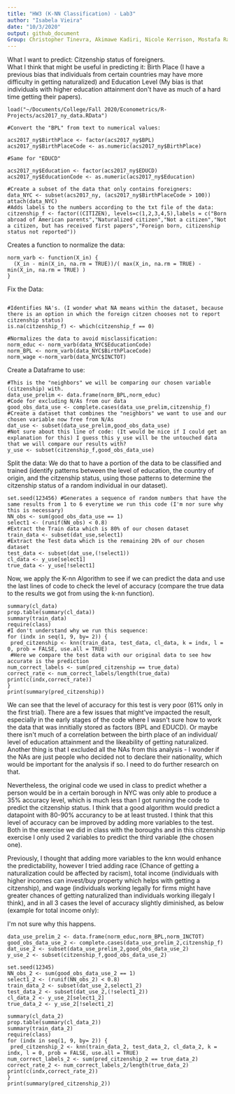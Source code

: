 ```yaml
---
title: "HW3 (K-NN Classification) - Lab3"
author: "Isabela Vieira"
date: "10/3/2020"
output: github_document
Group: Christopher Tinevra, Akimawe Kadiri, Nicole Kerrison, Mostafa Ragheb, Charles Reed.
---
```

What I want to predict: Citzenship status of foreigners.  
What I think that might be useful in predicting it: Birth Place (I have a previous bias that individuals from certain countries may have more difficulty in getting naturalized) and Education Level (My bias is that individuals with higher education attainment don't have as much of a hard time getting their papers). 
```{r}
load("~/Documents/College/Fall 2020/Econometrics/R-Projects/acs2017_ny_data.RData")

#Convert the "BPL" from text to numerical values:

acs2017_ny$BirthPlace <- factor(acs2017_ny$BPL)
acs2017_ny$BirthPlaceCode <- as.numeric(acs2017_ny$BirthPlace)

#Same for "EDUCD"

acs2017_ny$Education <- factor(acs2017_ny$EDUCD)
acs2017_ny$EducationCode <- as.numeric(acs2017_ny$Education)

#Create a subset of the data that only contains foreigners:
data_NYC <- subset(acs2017_ny, (acs2017_ny$BirthPlaceCode > 100))
attach(data_NYC)
#Adds labels to the numbers according to the txt file of the data:
citzenship_f <- factor((CITIZEN), levels=c(1,2,3,4,5),labels = c("Born abroad of American parents","Naturalized citizen","Not a citizen","Not a citizen, but has received first papers","Foreign born, citizenship status not reported"))

```

Creates a function to normalize the data:
```{r}
norm_varb <- function(X_in) {
  (X_in - min(X_in, na.rm = TRUE))/( max(X_in, na.rm = TRUE) - min(X_in, na.rm = TRUE) )
}
```

Fix the Data: 

```{r}

#Identifies NA's. (I wonder what NA means within the dataset, because there is an option in which the foreign citzen chooses not to report citzenship status)
is.na(citzenship_f) <- which(citzenship_f == 0)

#Normalizes the data to avoid misclassification:
norm_educ <- norm_varb(data_NYC$EducationCode)
norm_BPL <- norm_varb(data_NYC$BirthPlaceCode)
norm_wage <-norm_varb(data_NYC$INCTOT)
```

Create a Dataframe to use:

```{r}
#This is the "neighbors" we will be comparing our chosen variable (citzenship) with. 
data_use_prelim <- data.frame(norm_BPL,norm_educ)
#Code for excluding N/As from our data
good_obs_data_use <- complete.cases(data_use_prelim,citzenship_f)
#Create a dataset that combines the "neighbors" we want to use and our chosen variable now free from N/As
dat_use <- subset(data_use_prelim,good_obs_data_use)
#Not sure about this line of code: (It would be nice if I could get an explanation for this) I guess this y_use will be the untouched data that we will compare our results with?
y_use <- subset(citzenship_f,good_obs_data_use)
```

Split the data: We do that to have a portion of the data to be classified and trained (identify patterns between the level of education, the country of origin, and the citzenship status, using those patterns to determine the citzenship status of a random individual in our dataset). 

```{r}
set.seed(123456) #Generates a sequence of random numbers that have the same results from 1 to 6 everytime we run this code (I'm nor sure why this is necessary)
NN_obs <- sum(good_obs_data_use == 1)
select1 <- (runif(NN_obs) < 0.8)
#Extract the Train data which is 80% of our chosen dataset 
train_data <- subset(dat_use,select1)
#Extract the Test data which is the remaining 20% of our chosen dataset
test_data <- subset(dat_use,(!select1))
cl_data <- y_use[select1]
true_data <- y_use[!select1]
```

Now, we apply the K-nn Algorithm to see if we can predict the data and use the last lines of code to check the level of accuracy (compare the true data to the results we got from using the k-nn function). 
```{r}
summary(cl_data)
prop.table(summary(cl_data))
summary(train_data)
require(class)
#I don't understand why we run this sequence:
for (indx in seq(1, 9, by= 2)) {
 pred_citzenship <- knn(train_data, test_data, cl_data, k = indx, l = 0, prob = FALSE, use.all = TRUE)
 #Here we compare the test data with our original data to see how accurate is the prediction
num_correct_labels <- sum(pred_citzenship == true_data)
correct_rate <- num_correct_labels/length(true_data)
print(c(indx,correct_rate))
}
print(summary(pred_citzenship))
```

We can see that the level of accuracy for this test is very poor (61% only in the first trial). There are a few issues that might've impacted the result, especially in the early stages of the code where I wasn't sure how to work the data that was innitially stored as factors (BPL and EDUCD). Or maybe there isn't much of a correlation between the birth place of an individual/ level of education attainment and the likeability of getting naturalized. Another thing is that I excluded all the NAs from this analysis -  I wonder if the NAs are just people who decided not to declare their nationality, which would be important for the analysis if so. I need to do further research on that. 

Nevertheless, the original code we used in class to predict whether a person would be in a certain borough in NYC was only able to produce a 35% accuracy level, which is much less than I got running the code to predict the citzenship status. I think that a good algorithm would predict a datapoint with 80-90% accurancy to be at least trusted. I think that this level of accuracy can be improved by adding more variables to the test. Both in the exercise we did in class with the boroughs and in this citzenship exercise I only used 2 variables to predict the third variable (the chosen one). 


Previously, I thought that adding more variables to the knn would enhance the predictability, however I tried adding race (Chance of getting a naturalization could be affected by racism), total income (individuals with higher incomes can invest/buy property which helps with getting a citzenship), and wage (individuals working legally for firms might have greater chances of getting naturalized than individuals working illegaly I think), and in all 3 cases the level of accuracy slightly diminished, as below (example for total income only): 

I'm not sure why this happens. 

```{r}
data_use_prelim_2 <- data.frame(norm_educ,norm_BPL,norm_INCTOT)
good_obs_data_use_2 <- complete.cases(data_use_prelim_2,citzenship_f)
dat_use_2 <- subset(data_use_prelim_2,good_obs_data_use_2)
y_use_2 <- subset(citzenship_f,good_obs_data_use_2)

set.seed(12345)
NN_obs_2 <- sum(good_obs_data_use_2 == 1)
select1_2 <- (runif(NN_obs_2) < 0.8)
train_data_2 <- subset(dat_use_2,select1_2)
test_data_2 <- subset(dat_use_2,(!select1_2))
cl_data_2 <- y_use_2[select1_2]
true_data_2 <- y_use_2[!select1_2]

summary(cl_data_2)
prop.table(summary(cl_data_2))
summary(train_data_2)
require(class)
for (indx in seq(1, 9, by= 2)) {
 pred_citzenship_2 <- knn(train_data_2, test_data_2, cl_data_2, k = indx, l = 0, prob = FALSE, use.all = TRUE)
num_correct_labels_2 <- sum(pred_citzenship_2 == true_data_2)
correct_rate_2 <- num_correct_labels_2/length(true_data_2)
print(c(indx,correct_rate_2))
}
print(summary(pred_citzenship_2))
```

                   
